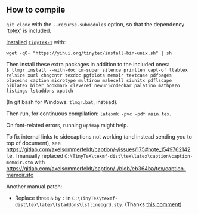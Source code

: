 
## How to compile

`git clone` with the `--recurse-submodules` option,
so that the dependency ['totex'](https://github.com/tfiers/totex) is included.

[Installed][1] [`TinyTeX-1`][2] with:
```
wget -qO- "https://yihui.org/tinytex/install-bin-unix.sh" | sh
```
[1]: https://yihui.org/tinytex/#installation
[2]: https://github.com/rstudio/tinytex-releases

Then install these extra packages in addition to the included ones: \
`$ tlmgr install --with-doc cm-super silence printlen capt-of ltablex relsize xurl chngcntr texdoc pgfplots memoir textcase pdfpages placeins caption microtype multirow makecell siunitx pdflscape biblatex biber bookmark cleveref newunicodechar palatino mathpazo listings lstaddons xpatch`

(In git bash for Windows: `tlmgr.bat`, instead).

<!-- Then: `xelatex main.tex` (note, `xelatex`, not `xetex`) -->

<!-- For continous compilation: `latexmk -pvc -pdfxe main.tex`. -->

Then run, for continuous compilation: `latexmk -pvc -pdf main.tex`.

On font-related errors, running `updmap` might help.

To fix internal links to sidecaptions not working (and instead sending you to top of document), see https://gitlab.com/axelsommerfeldt/caption/-/issues/175#note_1549762142
I.e. I manually replaced `C:\TinyTeX\texmf-dist\tex\latex\caption\caption-memoir.sto`
with https://gitlab.com/axelsommerfeldt/caption/-/blob/eb364ba/tex/caption-memoir.sto

Another manual patch:
- Replace three `&` by `:` in `C:\TinyTeX\texmf-dist\tex\latex\lstaddons\lstlinebgrd.sty`.
  (Thanks [this comment](https://tex.stackexchange.com/questions/451532/recent-issues-with-lstlinebgrd-package-with-listings-after-the-latters-updates#comment1281207_451538))
